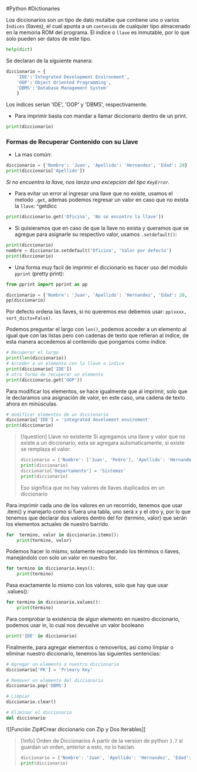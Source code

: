 #Python #Dictionaries

Los diccionarios son un tipo de dato mutalbe que contiene uno o varios `Índices` (llaves), el cual apunta a un `contenido` de cualquier tipo almacenado en la memoria ROM del programa. El indice o `llave` es inmutable, por lo que solo pueden ser datos de este tipo. 

```python
help(dict)
```

Se declaran de la siguiente manera:

```python
diccionario = {
    'IDE':'Integrated Development Environment',
    'OOP':'Object Oriented Programming',
    'DBMS':'Database Management System'
    }
```

Los índices serian 'IDE', 'OOP' y 'DBMS', respectivamente.

- Para imprimir basta con mandar a llamar diccionario dentro de un print.

```python
print(diccionario)
```

### Formas de Recuperar Contenido con su Llave

- La mas común:

```python
diccionario = {'Nombre': 'Juan', 'Apellido': 'Hernandez', 'Edad': 28}
print(diccionario['Apellido'])
```

_Si no encuentra la llave, nos lanza una excepcion del tipo `KeyError`._

- Para evitar un error al ingresar una llave que no existe, usamos el metodo `.get`, ademas podemos regresar un valor en caso que no exista la `llave`: ^getdicc

```python
print(diccionario.get('Oficina', 'No se encontro la llave'))
```

- Si quisieramos que en caso de que la llave no exista y queramos que se agregue para asignarle su respectivo valor, usamos `.setdefault()`:

```python
print(diccionario)
nombre = diccionario.setdefault('Oficina', 'Valor por defecto')
print(diccionario)
```

- Una forma muy facil de imprimir el diccionario es hacer uso del modulo `pprint` (pretty print):

```python
from pprint import pprint as pp

diccionario = {'Nombre': 'Juan', 'Apellido': 'Hernandez', 'Edad': 28, 'Departamento': 'Sistemas'}
pp(diccionario)
```

Por defecto ordena las llaves, si no queremos eso debemos usar: `pp(xxxx, sort_dicts=False)`.

Podemos preguntar el largo con `len()`, podemos acceder a un elemento al igual que con las listas pero con cadenas de texto que refieran al índice, de esta manera accedemos al contenido que pongamos como índice.

```python
# Recuperar el largo
print(len(diccionario))
# Acceder a un elemento con la llave o indice
print(diccionario['IDE'])
# otra forma de recuperar un elemento
print(diccionario.get('OOP'))
```

Para modificar los elementos, se hace igualmente que al imprimir, solo que le declaramos una asignación de valor, en este caso, una cadena de texto ahora en minúsculas.

```python
# modificar elementos de un diccionario
diccionario['IDE'] = 'integrated develoment enviroment'
print(diccionario)
```

> [!question] Llave no existente
> Si agregamos una llave y valor que no existe a un diccionario, esta se agregara automaticamente, si existe se remplaza el valor:
> ```python
>diccionario = {'Nombre': ['Juan', 'Pedro'], 'Apellido': 'Hernandez', 'Edad': 28}
>print(diccionario)
>diccionario['Departamento'] = 'Sistemas'
>print(diccionario)
>```
>Eso significa que no hay valores de llaves duplicados en un diccionario

Para imprimir cada uno de los valores en un recorrido, tenemos que usar .item() y manejarlo como si fuera una tabla, uno será x y el otro y, por lo que tenemos que declarar dos valores dentro del for (termino, valor) que serán los elementos actuales de nuestro barrido.

```python
for  termino, valor in diccionario.items():
    print(termino, valor)
```

Podemos hacer lo mismo, solamente recuperando los términos o llaves, manejándolo con solo un valor en nuestro for.

```python
for termino in diccionario.keys():
    print(termino)
```

Pasa exactamente lo mismo con los valores, solo que hay que usar .values():

```python
for termino in diccionario.values():
    print(termino)
```

Para comprobar la existencia de algun elemento en nuestro diccionario, podemos usar in, lo cual nos devuelve un valor booleano

```python
print('IDE' in diccionario)
```

Finalmente, para agregar elementos o removerlos, asi como limpiar o eliminar nuestro diccionario, tenemos las siguientes sentencias:

```python
# Agregar un elemento a nuestro diccionario 
diccionario['PK'] = 'Primary Key'

# Remover un elemento del diccionario
diccionario.pop('DBMS')

# Limpiar
diccionario.clear()

# Eliminar el diccionario
del diccionario

```

![[Función  Zip#Crear diccionario con Zip y Dos Iterables]]



> [!info] Orden de Diccionarios
> A partir de la version de python `3.7` si guardan un orden, anterior a esto, no lo hacian.
> ```python
>diccionario = {'Nombre': 'Juan', 'Apellido': 'Hernandez', 'Edad': 28}
>print(diccionario)
>```
